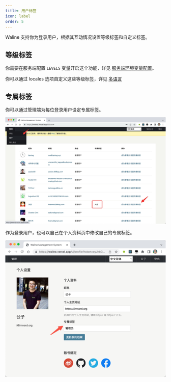 ```yaml
---
title: 用户标签
icon: label
order: 5
---
```


Waline 支持你为登录用户，根据其互动情况设置等级标签和自定义标签。

<!-- more -->

## 等级标签

你需要在服务端配置 `LEVELS` 变量开启这个功能，详见 [服务端环境变量配置](../../reference/server/env.md#显示)。

你可以通过 locales 选项自定义这些等级标签，详见 [多语言](./i18n.md#自定义语言)

## 专属标签

你可以通过管理端为每位登录用户设定专属标签。

![管理员设置标签](./assets/label-admin.jpg)

作为登录用户，也可以自己在个人资料页中修改自己的专属标签。

![用户设置标签](./assets/label-profile.jpg)
